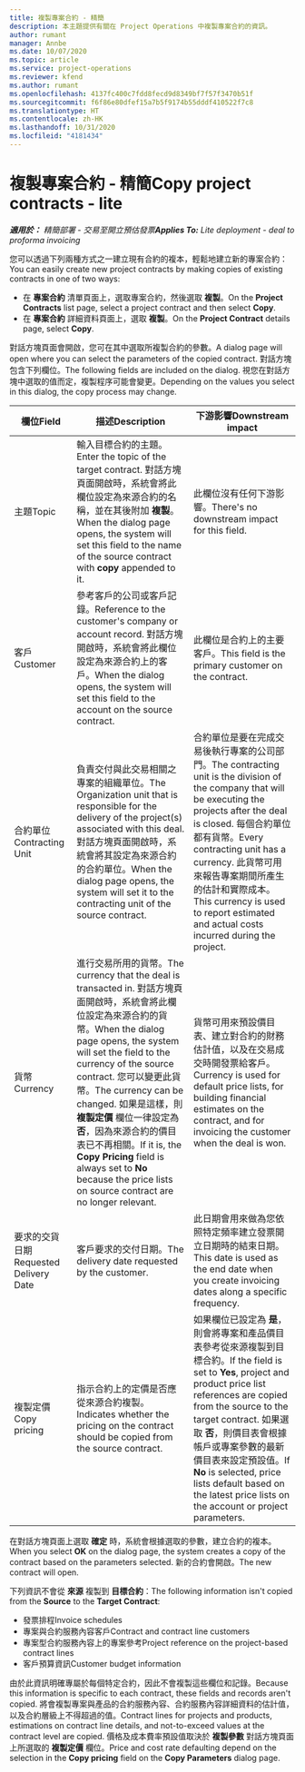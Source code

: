 ```yaml
---
title: 複製專案合約 - 精簡
description: 本主題提供有關在 Project Operations 中複製專案合約的資訊。
author: rumant
manager: Annbe
ms.date: 10/07/2020
ms.topic: article
ms.service: project-operations
ms.reviewer: kfend
ms.author: rumant
ms.openlocfilehash: 4137fc400c7fdd8fecd9d8349bf7f57f3470b51f
ms.sourcegitcommit: f6f86e80dfef15a7b5f9174b55dddf410522f7c8
ms.translationtype: HT
ms.contentlocale: zh-HK
ms.lasthandoff: 10/31/2020
ms.locfileid: "4181434"
---
```

# <a name="copy-project-contracts---lite"></a><span data-ttu-id="971b0-103">複製專案合約 - 精簡</span><span class="sxs-lookup"><span data-stu-id="971b0-103">Copy project contracts - lite</span></span>

<span data-ttu-id="971b0-104">_**適用於：** 精簡部署 - 交易至開立預估發票_</span><span class="sxs-lookup"><span data-stu-id="971b0-104">_**Applies To:** Lite deployment - deal to proforma invoicing_</span></span>

<span data-ttu-id="971b0-105">您可以透過下列兩種方式之一建立現有合約的複本，輕鬆地建立新的專案合約：</span><span class="sxs-lookup"><span data-stu-id="971b0-105">You can easily create new project contracts by making copies of existing contracts in one of two ways:</span></span> 

  - <span data-ttu-id="971b0-106">在 **專案合約** 清單頁面上，選取專案合約，然後選取 **複製**。</span><span class="sxs-lookup"><span data-stu-id="971b0-106">On the **Project Contracts** list page, select a project contract and then select **Copy**.</span></span>
  - <span data-ttu-id="971b0-107">在 **專案合約** 詳細資料頁面上，選取 **複製**。</span><span class="sxs-lookup"><span data-stu-id="971b0-107">On the **Project Contract** details page, select **Copy**.</span></span>

<span data-ttu-id="971b0-108">對話方塊頁面會開啟，您可在其中選取所複製合約的參數。</span><span class="sxs-lookup"><span data-stu-id="971b0-108">A dialog page will open where you can select the parameters of the copied contract.</span></span> <span data-ttu-id="971b0-109">對話方塊包含下列欄位。</span><span class="sxs-lookup"><span data-stu-id="971b0-109">The following fields are included on the dialog.</span></span> <span data-ttu-id="971b0-110">視您在對話方塊中選取的值而定，複製程序可能會變更。</span><span class="sxs-lookup"><span data-stu-id="971b0-110">Depending on the values you select in this dialog, the copy process may change.</span></span>

| <span data-ttu-id="971b0-111">**欄位**</span><span class="sxs-lookup"><span data-stu-id="971b0-111">**Field**</span></span> | <span data-ttu-id="971b0-112">**描述**</span><span class="sxs-lookup"><span data-stu-id="971b0-112">**Description**</span></span> | <span data-ttu-id="971b0-113">**下游影響**</span><span class="sxs-lookup"><span data-stu-id="971b0-113">**Downstream impact**</span></span> |
| --- | --- | --- |
| <span data-ttu-id="971b0-114">主題</span><span class="sxs-lookup"><span data-stu-id="971b0-114">Topic</span></span> | <span data-ttu-id="971b0-115">輸入目標合約的主題。</span><span class="sxs-lookup"><span data-stu-id="971b0-115">Enter the topic of the target contract.</span></span> <span data-ttu-id="971b0-116">對話方塊頁面開啟時，系統會將此欄位設定為來源合約的名稱，並在其後附加 **複製**。</span><span class="sxs-lookup"><span data-stu-id="971b0-116">When the dialog page opens, the system will set this field to the name of the source contract with **copy** appended to it.</span></span> | <span data-ttu-id="971b0-117">此欄位沒有任何下游影響。</span><span class="sxs-lookup"><span data-stu-id="971b0-117">There's no downstream impact for this field.</span></span> |
| <span data-ttu-id="971b0-118">客戶</span><span class="sxs-lookup"><span data-stu-id="971b0-118">Customer</span></span> | <span data-ttu-id="971b0-119">參考客戶的公司或客戶記錄。</span><span class="sxs-lookup"><span data-stu-id="971b0-119">Reference to the customer's company or account record.</span></span> <span data-ttu-id="971b0-120">對話方塊開啟時，系統會將此欄位設定為來源合約上的客戶。</span><span class="sxs-lookup"><span data-stu-id="971b0-120">When the dialog opens, the system will set this field to the account on the source contract.</span></span> | <span data-ttu-id="971b0-121">此欄位是合約上的主要客戶。</span><span class="sxs-lookup"><span data-stu-id="971b0-121">This field is the primary customer on the contract.</span></span> |
| <span data-ttu-id="971b0-122">合約單位</span><span class="sxs-lookup"><span data-stu-id="971b0-122">Contracting Unit</span></span> | <span data-ttu-id="971b0-123">負責交付與此交易相關之專案的組織單位。</span><span class="sxs-lookup"><span data-stu-id="971b0-123">The Organization unit that is responsible for the delivery of the project(s) associated with this deal.</span></span> <span data-ttu-id="971b0-124">對話方塊頁面開啟時，系統會將其設定為來源合約的合約單位。</span><span class="sxs-lookup"><span data-stu-id="971b0-124">When the dialog page opens, the system will set it to the contracting unit of the source contract.</span></span> | <span data-ttu-id="971b0-125">合約單位是要在完成交易後執行專案的公司部門。</span><span class="sxs-lookup"><span data-stu-id="971b0-125">The contracting unit is the division of the company that will be executing the projects after the deal is closed.</span></span> <span data-ttu-id="971b0-126">每個合約單位都有貨幣。</span><span class="sxs-lookup"><span data-stu-id="971b0-126">Every contracting unit has a currency.</span></span> <span data-ttu-id="971b0-127">此貨幣可用來報告專案期間所產生的估計和實際成本。</span><span class="sxs-lookup"><span data-stu-id="971b0-127">This currency is used to report estimated and actual costs incurred during the project.</span></span> |
| <span data-ttu-id="971b0-128">貨幣</span><span class="sxs-lookup"><span data-stu-id="971b0-128">Currency</span></span> | <span data-ttu-id="971b0-129">進行交易所用的貨幣。</span><span class="sxs-lookup"><span data-stu-id="971b0-129">The currency that the deal is transacted in.</span></span> <span data-ttu-id="971b0-130">對話方塊頁面開啟時，系統會將此欄位設定為來源合約的貨幣。</span><span class="sxs-lookup"><span data-stu-id="971b0-130">When the dialog page opens, the system will set the field to the currency of the source contract.</span></span> <span data-ttu-id="971b0-131">您可以變更此貨幣。</span><span class="sxs-lookup"><span data-stu-id="971b0-131">The currency can be changed.</span></span> <span data-ttu-id="971b0-132">如果是這樣，則 **複製定價** 欄位一律設定為 **否**，因為來源合約的價目表已不再相關。</span><span class="sxs-lookup"><span data-stu-id="971b0-132">If it is, the **Copy Pricing** field is always set to **No** because the price lists on source contract are no longer relevant.</span></span> | <span data-ttu-id="971b0-133">貨幣可用來預設價目表、建立對合約的財務估計值，以及在交易成交時開發票給客戶。</span><span class="sxs-lookup"><span data-stu-id="971b0-133">Currency is used for default price lists, for building financial estimates on the contract, and for invoicing the customer when the deal is won.</span></span> |
| <span data-ttu-id="971b0-134">要求的交貨日期</span><span class="sxs-lookup"><span data-stu-id="971b0-134">Requested Delivery Date</span></span> | <span data-ttu-id="971b0-135">客戶要求的交付日期。</span><span class="sxs-lookup"><span data-stu-id="971b0-135">The delivery date requested by the customer.</span></span> | <span data-ttu-id="971b0-136">此日期會用來做為您依照特定頻率建立發票開立日期時的結束日期。</span><span class="sxs-lookup"><span data-stu-id="971b0-136">This date is used as the end date when you create invoicing dates along a specific frequency.</span></span> |
| <span data-ttu-id="971b0-137">複製定價</span><span class="sxs-lookup"><span data-stu-id="971b0-137">Copy pricing</span></span> | <span data-ttu-id="971b0-138">指示合約上的定價是否應從來源合約複製。</span><span class="sxs-lookup"><span data-stu-id="971b0-138">Indicates whether the pricing on the contract should be copied from the source contract.</span></span> | <span data-ttu-id="971b0-139">如果欄位已設定為 **是**，則會將專案和產品價目表參考從來源複製到目標合約。</span><span class="sxs-lookup"><span data-stu-id="971b0-139">If the field is set to **Yes**, project and product price list references are copied from the source to the target contract.</span></span> <span data-ttu-id="971b0-140">如果選取 **否**，則價目表會根據帳戶或專案參數的最新價目表來設定預設值。</span><span class="sxs-lookup"><span data-stu-id="971b0-140">If **No** is selected, price lists default based on the latest price lists on the account or project parameters.</span></span> |

<span data-ttu-id="971b0-141">在對話方塊頁面上選取 **確定** 時，系統會根據選取的參數，建立合約的複本。</span><span class="sxs-lookup"><span data-stu-id="971b0-141">When you select **OK** on the dialog page, the system creates a copy of the contract based on the parameters selected.</span></span> <span data-ttu-id="971b0-142">新的合約會開啟。</span><span class="sxs-lookup"><span data-stu-id="971b0-142">The new contract will open.</span></span>

<span data-ttu-id="971b0-143">下列資訊不會從 **來源** 複製到 **目標合約**：</span><span class="sxs-lookup"><span data-stu-id="971b0-143">The following information isn't copied from the **Source** to the **Target Contract**:</span></span>

  - <span data-ttu-id="971b0-144">發票排程</span><span class="sxs-lookup"><span data-stu-id="971b0-144">Invoice schedules</span></span>
  - <span data-ttu-id="971b0-145">專案與合約服務內容客戶</span><span class="sxs-lookup"><span data-stu-id="971b0-145">Contract and contract line customers</span></span>
  - <span data-ttu-id="971b0-146">專案型合約服務內容上的專案參考</span><span class="sxs-lookup"><span data-stu-id="971b0-146">Project reference on the project-based contract lines</span></span>
  - <span data-ttu-id="971b0-147">客戶預算資訊</span><span class="sxs-lookup"><span data-stu-id="971b0-147">Customer budget information</span></span>

<span data-ttu-id="971b0-148">由於此資訊明確專屬於每個特定合約，因此不會複製這些欄位和記錄。</span><span class="sxs-lookup"><span data-stu-id="971b0-148">Because this information is specific to each contract, these fields and records aren't copied.</span></span> <span data-ttu-id="971b0-149">將會複製專案與產品的合約服務內容、合約服務內容詳細資料的估計值，以及合約層級上不得超過的值。</span><span class="sxs-lookup"><span data-stu-id="971b0-149">Contract lines for projects and products, estimations on contract line details, and not-to-exceed values at the contract level are copied.</span></span> <span data-ttu-id="971b0-150">價格及成本費率預設值取決於 **複製參數** 對話方塊頁面上所選取的 **複製定價** 欄位。</span><span class="sxs-lookup"><span data-stu-id="971b0-150">Price and cost rate defaulting depend on the selection in the **Copy pricing** field on the **Copy Parameters** dialog page.</span></span>
